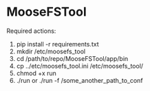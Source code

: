 MooseFSTool
===========

Required actions:

1. pip install -r requirements.txt
2. mkdir /etc/moosefs_tool
3. cd /path/to/repo/MooseFSTool/app/bin
4. cp ../etc/moosefs_tool.ini /etc/moosefs_tool/
5. chmod +x run
6. ./run  or ./run -f /some_another_path_to_conf
